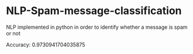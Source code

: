 # NLP-Spam-message-classification
NLP implemented in python in order to identify whether a message is spam or not

Accuracy: 0.9730941704035875
